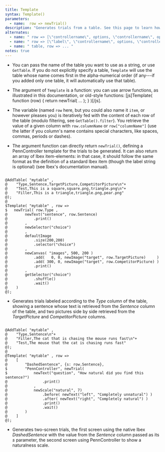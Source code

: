 ```yaml
---
title: Template
syntax: Template()
parameters:
  - name:  row => newTrial() 
description: "Generates trials from a table. See this page to learn how to use it. You can have as many `Template` as you want (which is helpful if you use different trial templates)."
alternates:
  - name: " row => [\"controllername\", options, \"controllername\", options, ...] "
  - name: " row => [\"label\", \"controllername\", options, \"controllername\", options, ...] "
  - name: " table, row => ... "
notes: true
---
```


+ You can pass the name of the table you want to use as a string, or use `GetTable`. If you do not explicitly specify a table, `Template` will use the table whose name comes first in the alpha-numerical order (if any---if you added only one table, it will automatically use that table).

+ The argument of `Template` is a function: you can use arrow functions, as illustrated in this documentation, or old-style functions: [js]Template( function (row) { return newTrial( ... ); } )[/js].

+ The variable (named `row` here, but you could also name it `item`, or however pleases you) is iteratively fed with the content of each row of the table (modulo filtering, see `GetTable().filter`). You retrieve the value of a given column with `row.columnName` or `row["columnName"]` (use the latter if you column's name contains special characters, like spaces, commas, periods or dashes).

+ The argument function can directly return `newTrial()`, defining a PennController template for the trials to be generated. It can also return an array of Ibex item-elements: in that case, it should follow the same format as the definition of a standard Ibex item (though the label string is optional) (see Ibex's documentation manual).

<!--more-->

<pre><code class="language-diff-javascript diff-highlight try-data">
@AddTable( "mytable" ,
@    "Type,Sentence,TargetPicture,CompetitorPicture\n"+
@    "Test,This is a square,square.png,triangle.png\n"+
@    "Filler,This is a triangle,triangle.png,pear.png"
@);
@
$Template( "mytable" , row => 
$   newTrial( row.Type ,
@        newText("sentence", row.Sentence)
@            .print()
@        ,
@        newSelector("choice")
@        ,
@        defaultImage
@            .size(200,200)
@            .selector("choice")
@        ,
@        newCanvas( "images", 500, 200 )
@            .add(   0, 0, newImage("target", row.TargetPicture)     ) 
@            .add( 300, 0, newImage("target", row.CompetitorPicture) ) 
@            .print()
@        ,
@        getSelector("choice")
@            .shuffle()
@            .wait()
@    )
@);
</code></pre>

+ Generates trials labeled according to the *Type* column of the table, showing a sentence whose text is retrieved from the *Sentence* column of the table, and two pictures side by side retrieved from the *TargetPicture* and *CompetitorPicture* columns.

<pre><code class="language-diff-javascript diff-highlight try-data">
@AddTable( "mytable" ,
@    "Type,Sentence\n"+
@    "Filler,The cat that is chasing the mouse runs fast\n"+
@    "Test,The mouse that the cat is chasing runs fast"
@);
@
@Template( "mytable" , row => 
@    [
@        "DashedSentence", {s: row.Sentence},
$        "PennController", newTrial(
$            newText("question", "How natural did you find this sentence?")
@                .print()
@            ,
@            newScale("natural", 7)
@                .before( newText("left", "Completely unnatural") )
@                .after( newText("right", "Completely natural") )
@                .print()
@                .wait()
@        )
@    ]
@);
</code></pre>

+ Generates two-screen trials, the first screen using the native Ibex *DashedSentence* with the value from the *Sentence* column passed as its *s* parameter, the second screen using PennController to show a naturalness scale.		
